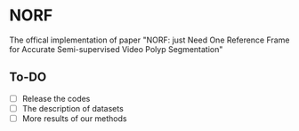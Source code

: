 # NORF
The offical implementation of paper "NORF: just Need One Reference Frame for Accurate Semi-supervised Video Polyp Segmentation"

## To-DO
- [ ] Release the codes
- [ ] The description of datasets
- [ ] More results of our methods
